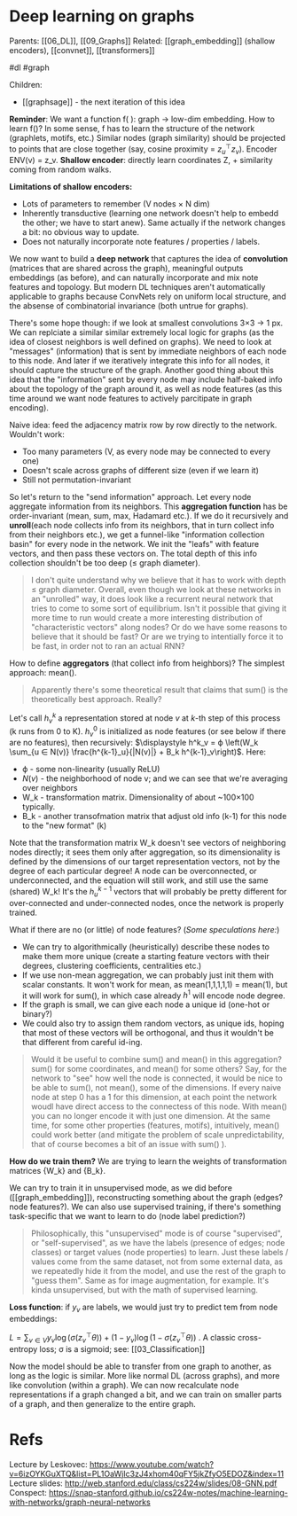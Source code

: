 # Deep learning on graphs

Parents: [[06_DL]], [[09_Graphs]]
Related: [[graph_embedding]] (shallow encoders), [[convnet]], [[transformers]]

#dl #graph


Children:
* [[graphsage]] - the next iteration of this idea


**Reminder**: We want a function f( ): graph → low-dim embedding. How to learn f()? In some sense, f has to learn the structure of the network (graphlets, motifs, etc.) Similar nodes (graph similarity) should be projected to points that are close together (say, cosine proximity = $z_u ^⊤ z_v$). Encoder ENV(v) = z_v. **Shallow encoder**: directly learn coordinates Z, + similarity coming from random walks.

**Limitations of shallow encoders:**
* Lots of parameters to remember (V nodes × N dim)
* Inherently transductive (learning one network doesn't help to embedd the other; we have to start anew). Same actually if the network changes a bit: no obvious way to update.
* Does not naturally incorporate note features / properties / labels.

We now want to build a **deep network** that captures the idea of **convolution** (matrices that are shared across the graph), meaningful outputs embeddings (as before), and can naturally incorporate and mix note features and topology. But modern DL techniques aren't automatically applicable to graphs because ConvNets rely on uniform local structure, and the absense of combinatorial invariance (both untrue for graphs).

There's some hope though: if we look at smallest convolutions 3×3 → 1 px. We can replciate a similar similar extremely local logic for graphs (as the idea of closest neighbors is well defined on graphs). We need to look at "messages" (information) that is sent by immediate neighbors of each node to this node. And later if we iteratively integrate this info for all nodes, it should capture the structure of the graph. Another good thing about this idea that the "information" sent by every node may include half-baked info about the topology of the graph around it, as well as node features (as this time around we want node features to actively parcitipate in graph encoding).

Naive idea: feed the adjacency matrix row by row directly to the network. Wouldn't work:
* Too many parameters (V, as every node may be connected to every one)
* Doesn't scale across graphs of different size (even if we learn it)
* Still not permutation-invariant

So let's return to the "send information" approach. Let every node aggregate information from its neighbors. This **aggregation function** has be order-invariant (mean, sum, max, Hadamard etc.). If we do it recursively and **unroll**(each node collects info from its neighbors, that in turn collect info from their neighbors etc.), we get a funnel-like "information collection basin" for every node in the network. We init the "leafs" with feature vectors, and then pass these vectors on. The total depth of this info collection shouldn't be too deep (≤ graph diameter).

> I don't quite understand why we believe that it has to work with depth ≤ graph diameter. Overall, even though we look at these networks in an "unrolled" way, it does look like a recurrent neural network that tries to come to some sort of equilibrium. Isn't it possible that giving it more time to run would create a more interesting distribution of "characteristic vectors" along nodes? Or do we have some reasons to believe that it should be fast? Or are we trying to intentially force it to be fast, in order not to ran an actual RNN?

How to define **aggregators** (that collect info from heighbors)? The simplest approach: mean().

> Apparently there's some theoretical result that claims that sum() is the theoretically best approach. Really?

Let's call $h^k_v$ a representation stored at node $v$ at $k$-th step of this process (k runs from 0 to K). 
$h^0_v$ is initialized as node features (or see below if there are no features), then recursively:
$\displaystyle h^k_v = ϕ \left(W_k \sum_{u ∈ N(v)} \frac{h^{k-1}_u}{|N(v)|} 	+ B_k h^{k-1}_v\right)$. Here:
* ϕ - some non-linearity (usually ReLU)
* $N(v)$ - the neighborhood of node v; and we can see that we're averaging over neighbors
* W_k - transformation matrix. Dimensionality of about ~100×100 typically.
* B_k - another transofmation matrix that adjust old info (k-1) for this node to the "new format" (k)

Note that the transformation matrix W_k doesn't see vectors of neighboring nodes directly; it sees them only after aggregation, so its dimensionality is defined by the dimensions of our target representation vectors, not by the degree of each particular degree! A node can be overconnected, or underconnected, and the equation will still work, and still use the same (shared) W_k! It's the $h^{k-1}_u$ vectors that will probably be pretty different for over-connected and under-connected nodes, once the network is properly trained.

What if there are no (or little) of node features? (_Some speculations here:_)
* We can try to algorithmically (heuristically) describe these nodes to make them more unique (create a starting feature vectors with their degrees, clustering coefficients, centralities etc.)
* If we use non-mean aggregation, we can probably just init them with scalar constants. It won't work for mean, as mean(1,1,1,1,1) = mean(1), but it will work for sum(), in which case already $h^1$ will encode node degree.
* If the graph is small, we can give each node a unique id (one-hot or binary?)
* We could also try to assign them random vectors, as unique ids, hoping that most of these vectors will be orthogonal, and thus it wouldn't be that different from careful id-ing.

> Would it be useful to combine sum() and mean() in this aggregation? sum() for some coordinates, and mean() for some others? Say, for the network to "see" how well the node is connected, it would be nice to be able to sum(), not mean(), some of the dimensions. If every naive node at step 0 has a 1 for this dimension, at each point the network woudl have direct access to the connectess of this node. With mean() you can no longer encode it with just one dimension. At the same time, for some other properties (features, motifs), intuitively, mean() could work better (and mitigate the problem of scale unpredictability, that of course becomes a bit of an issue with sum() ).

**How do we train them?** We are trying to learn the weights of transformation matrices {W_k} and {B_k}.

We can try to train it in unsupervised mode, as we did before ([[graph_embedding]]), reconstructing something about the graph (edges? node features?). We can also use supervised training, if there's something task-specific that we want to learn to do (node label prediction?)

> Philosophically, this "unsupervised" mode is of course "supervised", or "self-supervised", as we have the labels (presence of edges; node classes) or target values (node properties) to learn. Just these labels / values come from the same dataset, not from some external data, as we repeatedly hide it from the model, and use the rest of the graph to "guess them". Same as for image augmentation, for example. It's kinda unsupervised, but with the math of supervised learning.

**Loss function**: if $y_v$ are labels, we would just try to predict tem from node embeddings:

$\displaystyle L = \sum_{v ∈ V} y_v \log \big( σ(z_v^⊤ θ) \big) + (1-y_v) \log\big( 1- σ(z_v^⊤ θ)\big)$ . A classic cross-entropy loss; 
σ is a sigmoid; see: [[03_Classification]]

Now the model should be able to transfer from one graph to another, as long as the logic is similar. More like normal DL (across graphs), and more like convolution (within a graph). We can now recalculate node representations if a graph changed a bit, and we can train on smaller parts of a graph, and then generalize to the entire graph.

# Refs

Lecture by Leskovec:
https://www.youtube.com/watch?v=6izOYKGuXTQ&list=PL1OaWjIc3zJ4xhom40qFY5jkZfyO5EDOZ&index=11
Lecture slides:
http://web.stanford.edu/class/cs224w/slides/08-GNN.pdf
Conspect:
https://snap-stanford.github.io/cs224w-notes/machine-learning-with-networks/graph-neural-networks